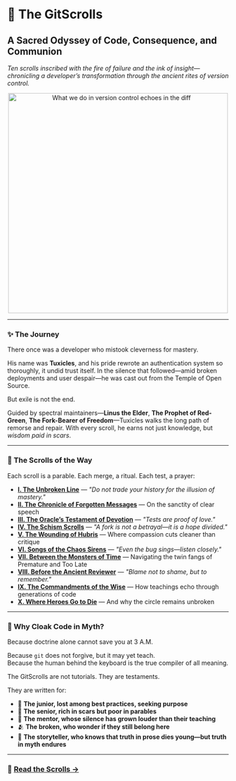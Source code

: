 # 🐧 The GitScrolls  
## A Sacred Odyssey of Code, Consequence, and Communion

*Ten scrolls inscribed with the fire of failure and the ink of insight—chronicling a developer’s transformation through the ancient rites of version control.*

<p align="center">
  <img src="https://media.githubusercontent.com/media/flyingrobots/image-dump/main/original/echos-in-the-diff.png" alt="What we do in version control echoes in the diff" width="500" />
</p>

---

### ✨ The Journey

There once was a developer who mistook cleverness for mastery.

His name was **Tuxicles**, and his pride rewrote an authentication system so thoroughly, it undid trust itself. In the silence that followed—amid broken deployments and user despair—he was cast out from the Temple of Open Source.

But exile is not the end.

Guided by spectral maintainers—**Linus the Elder**, **The Prophet of Red-Green**, **The Fork-Bearer of Freedom**—Tuxicles walks the long path of remorse and repair. With every scroll, he earns not just knowledge, but *wisdom paid in scars*.

---

### 📖 The Scrolls of the Way

Each scroll is a parable. Each merge, a ritual. Each test, a prayer:

- [**I. The Unbroken Line**](https://github.com/gitscrolls/gitscrolls/blob/main/scrolls/01-Unbroken-Line.md) — *"Do not trade your history for the illusion of mastery."*
- [**II. The Chronicle of Forgotten Messages**](https://github.com/gitscrolls/gitscrolls/blob/main/scrolls/02-Chronicle-of-Forgotten-Messages.md) — On the sanctity of clear speech
- [**III. The Oracle’s Testament of Devotion**](https://github.com/gitscrolls/gitscrolls/blob/main/scrolls/03-Oracle-Testament-of-Devotion.md) — *"Tests are proof of love."*
- [**IV. The Schism Scrolls**](https://github.com/gitscrolls/gitscrolls/blob/main/scrolls/04-Schism-Scrolls.md) — *"A fork is not a betrayal—it is a hope divided."*
- [**V. The Wounding of Hubris**](https://github.com/gitscrolls/gitscrolls/blob/main/scrolls/05-Wounding-of-Hubris.md) — Where compassion cuts cleaner than critique
- [**VI. Songs of the Chaos Sirens**](https://github.com/gitscrolls/gitscrolls/blob/main/scrolls/06-Songs-of-Chaos-Sirens.md) — *"Even the bug sings—listen closely."*
- [**VII. Between the Monsters of Time**](https://github.com/gitscrolls/gitscrolls/blob/main/scrolls/07-Between-Monsters-of-Time.md) — Navigating the twin fangs of Premature and Too Late
- [**VIII. Before the Ancient Reviewer**](https://github.com/gitscrolls/gitscrolls/blob/main/scrolls/08-Before-Ancient-Reviewer.md) — *"Blame not to shame, but to remember."*
- [**IX. The Commandments of the Wise**](https://github.com/gitscrolls/gitscrolls/blob/main/scrolls/09-Commandments-of-Wise.md) — How teachings echo through generations of code
- [**X. Where Heroes Go to Die**](https://github.com/gitscrolls/gitscrolls/blob/main/scrolls/10-Where-Heroes-Go-to-Die.md) — And why the circle remains unbroken

---

### 🌌 Why Cloak Code in Myth?

Because doctrine alone cannot save you at 3 A.M.

Because `git` does not forgive, but it may yet teach.  
Because the human behind the keyboard is the true compiler of all meaning.

The GitScrolls are not tutorials. They are testaments.

They are written for:
- 🐣 **The junior, lost among best practices, seeking purpose**
- 🧙 **The senior, rich in scars but poor in parables**
- 🧠 **The mentor, whose silence has grown louder than their teaching**
- 🫂 **The broken, who wonder if they still belong here**
- 📖 **The storyteller, who knows that truth in prose dies young—but truth in myth endures**

---

### 🔗 [Read the Scrolls →](https://github.com/gitscrolls/gitscrolls)
